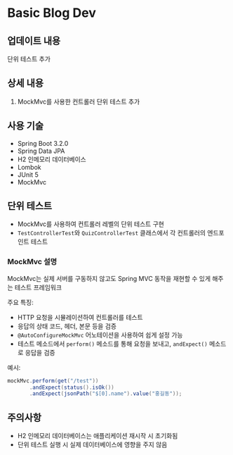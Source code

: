 # Basic Blog Dev

## 업데이트 내용
단위 테스트 추가

## 상세 내용
1. MockMvc를 사용한 컨트롤러 단위 테스트 추가

## 사용 기술
- Spring Boot 3.2.0
- Spring Data JPA
- H2 인메모리 데이터베이스
- Lombok
- JUnit 5
- MockMvc

## 단위 테스트
- MockMvc를 사용하여 컨트롤러 레벨의 단위 테스트 구현
- `TestControllerTest`와 `QuizControllerTest` 클래스에서 각 컨트롤러의 엔드포인트 테스트

### MockMvc 설명
MockMvc는 실제 서버를 구동하지 않고도 Spring MVC 동작을 재현할 수 있게 해주는 테스트 프레임워크

주요 특징:

- HTTP 요청을 시뮬레이션하여 컨트롤러를 테스트
- 응답의 상태 코드, 헤더, 본문 등을 검증
- `@AutoConfigureMockMvc` 어노테이션을 사용하여 쉽게 설정 가능
- 테스트 메소드에서 `perform()` 메소드를 통해 요청을 보내고, `andExpect()` 메소드로 응답을 검증

예시:
```java
mockMvc.perform(get("/test"))
       .andExpect(status().isOk())
       .andExpect(jsonPath("$[0].name").value("홍길동"));
```

## 주의사항
- H2 인메모리 데이터베이스는 애플리케이션 재시작 시 초기화됨
- 단위 테스트 실행 시 실제 데이터베이스에 영향을 주지 않음
